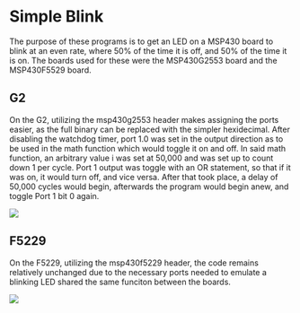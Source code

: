 # Simple Blink
The purpose of these programs is to get an LED on a MSP430 board to blink at an even rate, where 50% of the time it is off, and 50% of the time it is on. The boards used for these were the MSP430G2553 board and the MSP430F5529 board. 

## G2
On the G2, utilizing the msp430g2553 header makes assigning the ports easier, as the full binary can be replaced with the simpler hexidecimal. After disabling the watchdog timer, port 1.0 was set in the output direction as to be used in the math function which would toggle it on and off.  In said math function, an arbitrary value i was set at 50,000 and was set up to count down 1 per cycle. Port 1 output was toggle with an OR statement, so that if it was on, it would turn off, and vice versa. After that took place, a delay of 50,000 cycles would begin, afterwards the program would begin anew, and toggle Port 1 bit 0 again.

![](https://media.giphy.com/media/7NXqEhQMQdpeZWxD9w/giphy.gif)

## F5229
On the F5229, utilizing the msp430f5229 header, the code remains relatively unchanged due to the necessary ports needed to emulate a blinking LED shared the same funciton between the boards. 

![](https://media.giphy.com/media/Zva3vGcysHIGx70Ydv/giphy.gif)
